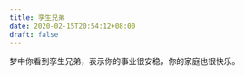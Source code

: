 ```yaml
---
title: 孪生兄弟
date: 2020-02-15T20:54:12+08:00
draft: false
---
```


梦中你看到孪生兄弟，表示你的事业很安稳，你的家庭也很快乐。<br>

